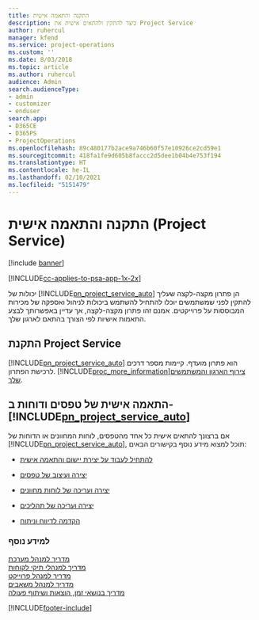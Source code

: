 ```yaml
---
title: התקנה והתאמה אישית
description: כיצד להתקין ולהתאים אישית את Project Service
author: ruhercul
manager: kfend
ms.service: project-operations
ms.custom: ''
ms.date: 8/03/2018
ms.topic: article
ms.author: ruhercul
audience: Admin
search.audienceType:
- admin
- customizer
- enduser
search.app:
- D365CE
- D365PS
- ProjectOperations
ms.openlocfilehash: 89c480177b2ace9a746b60f57e10926ce2cd59e1
ms.sourcegitcommit: 418fa1fe9d605b8faccc2d5dee1b04b4e753f194
ms.translationtype: HT
ms.contentlocale: he-IL
ms.lasthandoff: 02/10/2021
ms.locfileid: "5151479"
---
```

# <a name="install-and-customize-project-service"></a>התקנה והתאמה אישית (Project Service)

[!include [banner](../includes/psa-now-project-operations.md)]

[!INCLUDE[cc-applies-to-psa-app-1x-2x](../includes/cc-applies-to-psa-app-1x-2x.md)]

יכולות של [!INCLUDE[pn_project_service_auto](../includes/pn-project-service-auto.md)] הן פתרון מקצה-לקצה שעליך להתקין לפני שמשתמשים יוכלו להתחיל להשתמש ביכולות לניהול ואספקה של מכירות המבוססות על פרוייקטים. אמנם זהו פתרון מקצה-לקצה, אך עדיין באפשרותך לבצע התאמות אישיות לפי הצורך בהתאם לארגון שלך.  
<!-- TODO: I expect to find the information on how to get and install this here. Please find that and add it here. Same for Project Service.--> 
  
## <a name="install-project-service"></a>התקנת Project Service  
 [!INCLUDE[pn_project_service_auto](../includes/pn-project-service-auto.md)] הוא פתרון מועדף. קיימות מספר דרכים לרכישת הפתרון. [!INCLUDE[proc_more_information](../includes/proc-more-information.md)][צירוף הארגון והמשתמשים שלך](https://docs.microsoft.com/dynamics365/customerengagement/on-premises/admin/onboard-your-organization-and-users-to-dynamics-365-online).  
  
## <a name="customize-pn_project_service_auto-forms-and-reports"></a>התאמה אישית של טפסים ודוחות ב- [!INCLUDE[pn_project_service_auto](../includes/pn-project-service-auto.md)]  
 אם ברצונך להתאים אישית כל אחד מהטפסים, לוחות המחוונים או הדוחות של [!INCLUDE[pn_project_service_auto](../includes/pn-project-service-auto.md)], תוכל למצוא מידע נוסף בקישורים הבאים:  
  
- [להתחיל לעבוד על יצירת יישום והתאמה אישית](https://docs.microsoft.com/dynamics365/customerengagement/on-premises/customize/getting-started-customization)  
  
- [יצירה ועיצוב של טפסים](https://docs.microsoft.com/dynamics365/customerengagement/on-premises/customize/create-design-forms)  
  
- [יצירה ועריכה של לוחות מחוונים](https://docs.microsoft.com/dynamics365/customerengagement/on-premises/customize/create-edit-dashboards)  
  
- [יצירה ועריכה של תהליכים](https://docs.microsoft.com/dynamics365/customerengagement/on-premises/customize/guide-staff-through-common-tasks-processes)  
  
- [הקדמה לדיווח וניתוח](https://docs.microsoft.com/dynamics365/customerengagement/on-premises/analytics/reporting-analytics-with-dynamics-365)  
  
### <a name="see-also"></a>למידע נוסף  
 [מדריך למנהל מערכת](../psa/admin-guide.md)   
 [מדריך למנהלי תיקי לקוחות](../psa/account-manager-guide.md)   
 [מדריך למנהל פרוייקט](../psa/project-manager-guide.md)   
 [מדריך למנהל משאבים](../psa/resource-manager-guide.md)   
 [‏‫מדריך בנושאי זמן, הוצאות ושיתוף פעולה](../psa/time-expense-collaboration-guide.md)


[!INCLUDE[footer-include](../includes/footer-banner.md)]